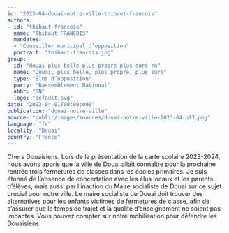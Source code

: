 ```yaml
---
id: "2023-04-douai-notre-ville-thibaut-francois"
authors:
- id: "thibaut-francois"
  name: "Thibaut FRANÇOIS"
  mandates: 
  - "Conseiller municipal d’opposition"
  portrait: "thibaut-francois.jpg"
group:
  id: "douai-plus-belle-plus-propre-plus-sure-rn"
  name: "Douai, plus belle, plus propre, plus sûre"
  type: "Élus d’opposition"
  party: "Rassemblement National"
  abbr: "RN"
  logo: "default.svg"
date: "2023-04-01T00:00:00Z"
publication: "douai-notre-ville"
source: "public/images/sources/douai-notre-ville-2023-04-p17.png"
language: "fr"
locality: "Douai"
country: "France"
---
```


Chers Douaisiens,
Lors de la présentation de la carte scolaire 2023-2024, nous avons appris que la ville de Douai allait connaître pour la prochaine rentrée trois fermetures de classes dans les écoles primaires. Je suis étonné de l’absence de concertation avec les élus locaux et les parents d’élèves, mais aussi par l’inaction du Maire socialiste de Douai sur ce sujet crucial pour notre ville.
Le maire socialiste de Douai doit trouver des alternatives pour les enfants victimes de fermetures de classe, afin de s’assurer que le temps de trajet et la qualité d’enseignement ne soient pas impactés.
Vous pouvez compter sur notre mobilisation pour défendre les Douaisiens.
